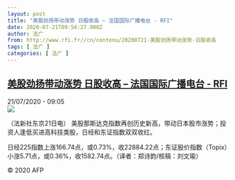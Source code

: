 ```yaml
---
layout: post
title: "美股劲扬带动涨势 日股收高 – 法国国际广播电台 - RFI"
date: 2020-07-21T09:54:27.000Z
author: 法广
from: http://www.rfi.fr//cn/contenu/20200721-美股劲扬带动涨势-日股收高
tags: [ 法广 ]
categories: [ 法广 ]
---
```

<!--1595325267000-->
[美股劲扬带动涨势 日股收高 – 法国国际广播电台 - RFI](http://www.rfi.fr//cn/contenu/20200721-%E7%BE%8E%E8%82%A1%E5%8A%B2%E6%89%AC%E5%B8%A6%E5%8A%A8%E6%B6%A8%E5%8A%BF-%E6%97%A5%E8%82%A1%E6%94%B6%E9%AB%98)
------

<div>
<div>21/07/2020 - 09:05</div><img src="https://s.rfi.fr/media/display/aec6895c-cb29-11ea-b21e-005056bf87d6/w:310/p:16x9/eco0002b.200721150501.jpg"><div class="t-content__body u-clearfix"><div class="m-interstitial"></div><p>（法新社东京21日电）    美股那斯达克指数再创历史新高，带动日本股市涨势；投资人逢低买进高科技类股，日经和东证指数双双收红。</p><p>    日经225指数上涨166.74点，或0.73%，收22884.22点；东证股价指数（Topix）小涨5.71点，或0.36%，收1582.74点。（译者：郑诗韵/核稿：刘文瑜）</p><p class="t-copyright">© 2020 AFP</p>        </div>
</div>
